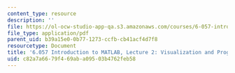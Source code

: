 ```yaml
---
content_type: resource
description: ''
file: https://ol-ocw-studio-app-qa.s3.amazonaws.com/courses/6-057-introduction-to-matlab-january-iap-2019/c82a7a6679f469aba09503b4762feb58_MIT6_057IAP19_lec2.pdf
file_type: application/pdf
parent_uid: b39a15e0-0b77-1273-ccfb-cb41acf4d7f8
resourcetype: Document
title: '6.057 Introduction to MATLAB, Lecture 2: Visualization and Programming'
uid: c82a7a66-79f4-69ab-a095-03b4762feb58
---
```

